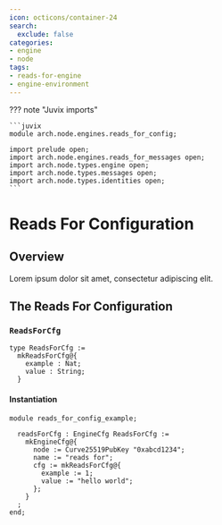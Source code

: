 ```yaml
---
icon: octicons/container-24
search:
  exclude: false
categories:
- engine
- node
tags:
- reads-for-engine
- engine-environment
---
```


??? note "Juvix imports"

    ```juvix
    module arch.node.engines.reads_for_config;

    import prelude open;
    import arch.node.engines.reads_for_messages open;
    import arch.node.types.engine open;
    import arch.node.types.messages open;
    import arch.node.types.identities open;
    ```

# Reads For Configuration

## Overview

Lorem ipsum dolor sit amet, consectetur adipiscing elit.

## The Reads For Configuration

### `ReadsForCfg`

<!-- --8<-- [start:ReadsForCfg] -->
```juvix
type ReadsForCfg :=
  mkReadsForCfg@{
    example : Nat;
    value : String;
  }
```
<!-- --8<-- [end:ReadsForCfg] -->

#### Instantiation

<!-- --8<-- [start:readsForCfg] -->
```juvix extract-module-statements
module reads_for_config_example;

  readsForCfg : EngineCfg ReadsForCfg :=
    mkEngineCfg@{
      node := Curve25519PubKey "0xabcd1234";
      name := "reads for";
      cfg := mkReadsForCfg@{
        example := 1;
        value := "hello world";
      };
    }
  ;
end;
```
<!-- --8<-- [end:readsForCfg] -->

